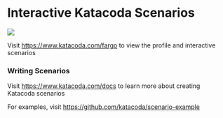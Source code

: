 # Interactive Katacoda Scenarios

[![](http://shields.katacoda.com/katacoda/fargo/count.svg)](https://www.katacoda.com/fargo "Get your profile on Katacoda.com")

Visit https://www.katacoda.com/fargo to view the profile and interactive scenarios

### Writing Scenarios
Visit https://www.katacoda.com/docs to learn more about creating Katacoda scenarios

For examples, visit https://github.com/katacoda/scenario-example
